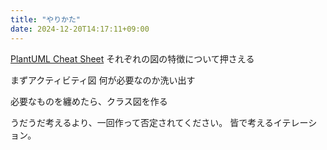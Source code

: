 ```yaml
---
title: "やりかた"
date: 2024-12-20T14:17:11+09:00
---
```

[PlantUML Cheat Sheet](../CS_and_SR/PlantUML%20Cheat%20Sheet.md)
それぞれの図の特徴について押さえる

まずアクティビティ図
何が必要なのか洗い出す

必要なものを纏めたら、クラス図を作る


うだうだ考えるより、一回作って否定されてください。
皆で考えるイテレーション。
